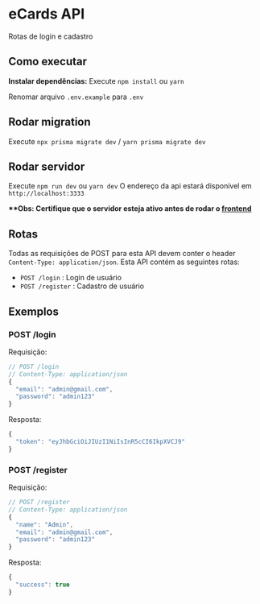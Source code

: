 # eCards API
Rotas de login e cadastro 

## Como executar
**Instalar dependências:** Execute `npm install` ou `yarn`

Renomar arquivo `.env.example` para `.env`

## Rodar migration
Execute `npx prisma migrate dev` / `yarn prisma migrate dev`

## Rodar servidor 
Execute `npm run dev` ou `yarn dev`
O endereço da api estará disponível em `http://localhost:3333`

__**Obs: Certifique que o servidor esteja ativo antes de rodar o [frontend](../frontend)__
## Rotas
Todas as requisições de POST para esta API devem conter o header `Content-Type: application/json`.
Esta API contém as seguintes rotas:

* `POST /login` : Login de usuário
* `POST /register` : Cadastro de usuário

## Exemplos

### POST /login

Requisição:
```javascript
// POST /login
// Content-Type: application/json
{
  "email": "admin@gmail.com",
  "password": "admin123"
}
```

Resposta:
```javascript
{
  "token": "eyJhbGciOiJIUzI1NiIsInR5cCI6IkpXVCJ9"
}
```

### POST /register

Requisição:
```javascript
// POST /register
// Content-Type: application/json
{
  "name": "Admin",
  "email": "admin@gmail.com",
  "password": "admin123"
}
```

Resposta:
```javascript
{
  "success": true
}
```